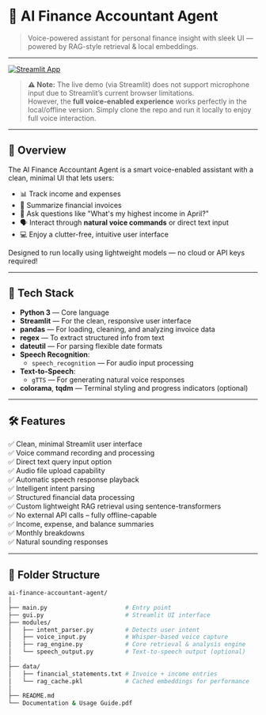 # 🧠 AI Finance Accountant Agent

> Voice-powered assistant for personal finance insight with sleek UI — powered by RAG-style retrieval & local embeddings.

---

[![Streamlit App](https://img.shields.io/badge/🚀%20Live%20Demo-Streamlit-ff4b4b?style=for-the-badge&logo=streamlit)](https://ai-finance-accountant-agent.streamlit.app/)

> **⚠️ Note:** The live demo (via Streamlit) does not support microphone input due to Streamlit’s current browser limitations.  
> However, the **full voice-enabled experience** works perfectly in the local/offline version. Simply clone the repo and run it locally to enjoy full voice interaction.

---

## 🚀 Overview

The AI Finance Accountant Agent is a smart voice-enabled assistant with a clean, minimal UI that lets users:

- 📊 Track income and expenses  
- 🧾 Summarize financial invoices  
- 🧠 Ask questions like "What's my highest income in April?"  
- 🗣️ Interact through **natural voice commands** or direct text input  
- 💻 Enjoy a clutter-free, intuitive user interface  

Designed to run locally using lightweight models — no cloud or API keys required!  

---

## 🧰 Tech Stack

- **Python 3** — Core language  
- **Streamlit** — For the clean, responsive user interface  
- **pandas** — For loading, cleaning, and analyzing invoice data  
- **regex** — To extract structured info from text  
- **dateutil** — For parsing flexible date formats  
- **Speech Recognition**:  
  - `speech_recognition` — For audio input processing  
- **Text-to-Speech**:  
  - `gTTS` — For generating natural voice responses  
- **colorama**, **tqdm** — Terminal styling and progress indicators (optional)  

---

## 🛠️ Features

✅ Clean, minimal Streamlit user interface  
✅ Voice command recording and processing  
✅ Direct text query input option  
✅ Audio file upload capability  
✅ Automatic speech response playback  
✅ Intelligent intent parsing  
✅ Structured financial data processing  
✅ Custom lightweight RAG retrieval using sentence-transformers  
✅ No external API calls – fully offline-capable  
✅ Income, expense, and balance summaries  
✅ Monthly breakdowns  
✅ Natural sounding responses  

---

## 📂 Folder Structure

```bash
ai-finance-accountant-agent/
│
├── main.py                      # Entry point
├── gui.py                       # Streamlit UI interface
├── modules/
│   ├── intent_parser.py         # Detects user intent
│   ├── voice_input.py           # Whisper-based voice capture
│   ├── rag_engine.py            # Core retrieval & analysis engine
│   └── speech_output.py         # Text-to-speech output (optional)
│
├── data/
│   ├── financial_statements.txt # Invoice + income entries
│   └── rag_cache.pkl            # Cached embeddings for performance
│
├── README.md
└── Documentation & Usage Guide.pdf



